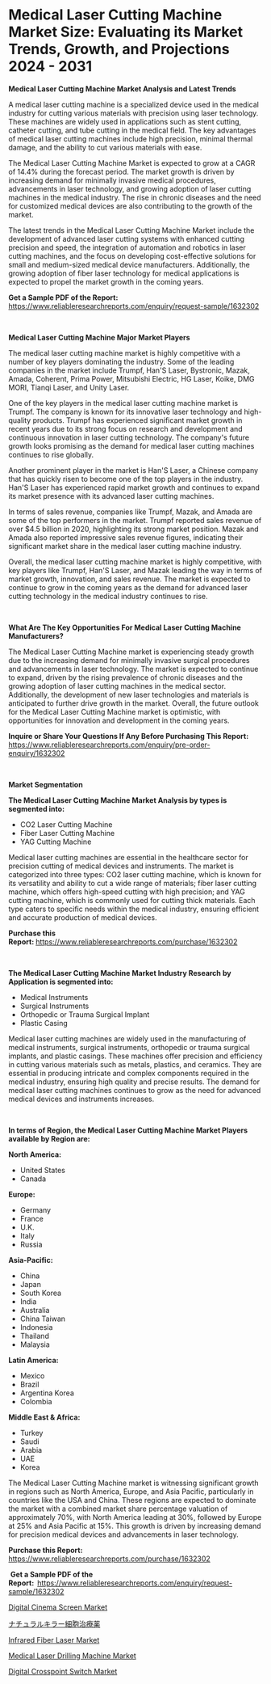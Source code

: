 <p><h1>Medical Laser Cutting Machine Market Size: Evaluating its Market Trends, Growth, and Projections 2024 - 2031</h1></p><p><strong>Medical Laser Cutting Machine Market Analysis and Latest Trends</strong></p>
<p><p>A medical laser cutting machine is a specialized device used in the medical industry for cutting various materials with precision using laser technology. These machines are widely used in applications such as stent cutting, catheter cutting, and tube cutting in the medical field. The key advantages of medical laser cutting machines include high precision, minimal thermal damage, and the ability to cut various materials with ease.</p><p>The Medical Laser Cutting Machine Market is expected to grow at a CAGR of 14.4% during the forecast period. The market growth is driven by increasing demand for minimally invasive medical procedures, advancements in laser technology, and growing adoption of laser cutting machines in the medical industry. The rise in chronic diseases and the need for customized medical devices are also contributing to the growth of the market.</p><p>The latest trends in the Medical Laser Cutting Machine Market include the development of advanced laser cutting systems with enhanced cutting precision and speed, the integration of automation and robotics in laser cutting machines, and the focus on developing cost-effective solutions for small and medium-sized medical device manufacturers. Additionally, the growing adoption of fiber laser technology for medical applications is expected to propel the market growth in the coming years.</p></p>
<p><strong>Get a Sample PDF of the Report:&nbsp;</strong> <a href="https://www.reliableresearchreports.com/enquiry/request-sample/1632302">https://www.reliableresearchreports.com/enquiry/request-sample/1632302</a></p>
<p>&nbsp;</p>
<p><strong>Medical Laser Cutting Machine Major Market Players</strong></p>
<p><p>The medical laser cutting machine market is highly competitive with a number of key players dominating the industry. Some of the leading companies in the market include Trumpf, Han'S Laser, Bystronic, Mazak, Amada, Coherent, Prima Power, Mitsubishi Electric, HG Laser, Koike, DMG MORI, Tianqi Laser, and Unity Laser.</p><p>One of the key players in the medical laser cutting machine market is Trumpf. The company is known for its innovative laser technology and high-quality products. Trumpf has experienced significant market growth in recent years due to its strong focus on research and development and continuous innovation in laser cutting technology. The company's future growth looks promising as the demand for medical laser cutting machines continues to rise globally.</p><p>Another prominent player in the market is Han'S Laser, a Chinese company that has quickly risen to become one of the top players in the industry. Han'S Laser has experienced rapid market growth and continues to expand its market presence with its advanced laser cutting machines.</p><p>In terms of sales revenue, companies like Trumpf, Mazak, and Amada are some of the top performers in the market. Trumpf reported sales revenue of over $4.5 billion in 2020, highlighting its strong market position. Mazak and Amada also reported impressive sales revenue figures, indicating their significant market share in the medical laser cutting machine industry.</p><p>Overall, the medical laser cutting machine market is highly competitive, with key players like Trumpf, Han'S Laser, and Mazak leading the way in terms of market growth, innovation, and sales revenue. The market is expected to continue to grow in the coming years as the demand for advanced laser cutting technology in the medical industry continues to rise.</p></p>
<p>&nbsp;</p>
<p><strong>What Are The Key Opportunities For Medical Laser Cutting Machine Manufacturers?</strong></p>
<p><p>The Medical Laser Cutting Machine market is experiencing steady growth due to the increasing demand for minimally invasive surgical procedures and advancements in laser technology. The market is expected to continue to expand, driven by the rising prevalence of chronic diseases and the growing adoption of laser cutting machines in the medical sector. Additionally, the development of new laser technologies and materials is anticipated to further drive growth in the market. Overall, the future outlook for the Medical Laser Cutting Machine market is optimistic, with opportunities for innovation and development in the coming years.</p></p>
<p><strong>Inquire or Share Your Questions If Any Before Purchasing This Report:</strong> <a href="https://www.reliableresearchreports.com/enquiry/pre-order-enquiry/1632302">https://www.reliableresearchreports.com/enquiry/pre-order-enquiry/1632302</a></p>
<p>&nbsp;</p>
<p><strong>Market Segmentation</strong></p>
<p><strong>The Medical Laser Cutting Machine Market Analysis by types is segmented into:</strong></p>
<p><ul><li>CO2 Laser Cutting Machine</li><li>Fiber Laser Cutting Machine</li><li>YAG Cutting Machine</li></ul></p>
<p><p>Medical laser cutting machines are essential in the healthcare sector for precision cutting of medical devices and instruments. The market is categorized into three types: CO2 laser cutting machine, which is known for its versatility and ability to cut a wide range of materials; fiber laser cutting machine, which offers high-speed cutting with high precision; and YAG cutting machine, which is commonly used for cutting thick materials. Each type caters to specific needs within the medical industry, ensuring efficient and accurate production of medical devices.</p></p>
<p><strong>Purchase this Report:&nbsp;</strong><a href="https://www.reliableresearchreports.com/purchase/1632302">https://www.reliableresearchreports.com/purchase/1632302</a></p>
<p>&nbsp;</p>
<p><strong>The Medical Laser Cutting Machine Market Industry Research by Application is segmented into:</strong></p>
<p><ul><li>Medical Instruments</li><li>Surgical Instruments</li><li>Orthopedic or Trauma Surgical Implant</li><li>Plastic Casing</li></ul></p>
<p><p>Medical laser cutting machines are widely used in the manufacturing of medical instruments, surgical instruments, orthopedic or trauma surgical implants, and plastic casings. These machines offer precision and efficiency in cutting various materials such as metals, plastics, and ceramics. They are essential in producing intricate and complex components required in the medical industry, ensuring high quality and precise results. The demand for medical laser cutting machines continues to grow as the need for advanced medical devices and instruments increases.</p></p>
<p>&nbsp;</p>
<p><strong>In terms of Region, the Medical Laser Cutting Machine Market Players available by Region are:</strong></p>
<p>
    <p> <strong> North America: </strong>
        <ul>
            <li>United States</li>
            <li>Canada</li>
        </ul>
        </p> 
    <p> <strong> Europe: </strong>
        <ul>
            <li>Germany</li>
            <li>France</li>
            <li>U.K.</li>
            <li>Italy</li>
            <li>Russia</li>
        </ul>
        </p> 
    <p> <strong> Asia-Pacific: </strong>
        <ul>
            <li>China</li>
            <li>Japan</li>
            <li>South Korea</li>
            <li>India</li>
            <li>Australia</li>
            <li>China Taiwan</li>
            <li>Indonesia</li>
            <li>Thailand</li>
            <li>Malaysia</li>
        </ul>
        </p> 
    <p> <strong> Latin America: </strong>
        <ul>
            <li>Mexico</li>
            <li>Brazil</li>
            <li>Argentina Korea</li>
            <li>Colombia</li>
        </ul>
        </p> 
    <p> <strong> Middle East & Africa: </strong>
        <ul>
            <li>Turkey</li>
            <li>Saudi</li>
            <li>Arabia</li>
            <li>UAE</li>
            <li>Korea</li>
        </ul>
    </p>
    </p>
<p><p>The Medical Laser Cutting Machine market is witnessing significant growth in regions such as North America, Europe, and Asia Pacific, particularly in countries like the USA and China. These regions are expected to dominate the market with a combined market share percentage valuation of approximately 70%, with North America leading at 30%, followed by Europe at 25% and Asia Pacific at 15%. This growth is driven by increasing demand for precision medical devices and advancements in laser technology.</p></p>
<p><strong>Purchase this Report: </strong><a href="https://www.reliableresearchreports.com/purchase/1632302">https://www.reliableresearchreports.com/purchase/1632302</a></p>
<p>&nbsp;<strong>Get a Sample PDF of the Report:&nbsp;&nbsp;</strong><a href="https://www.reliableresearchreports.com/enquiry/request-sample/1632302">https://www.reliableresearchreports.com/enquiry/request-sample/1632302</a></p>
<p><strong></strong></p>
<p><p><a href="https://view.publitas.com/reportprime-1/digital-cinema-screen-market-a-comprehensive-report-of-its-market-share-growth-trends-2024-2031/">Digital Cinema Screen Market</a></p><p><a href="https://medium.com/@presleymertz2021/%E5%A4%A9%E7%84%B6%E3%82%AD%E3%83%A9%E3%83%BC%E7%B4%B0%E8%83%9E%E7%99%82%E6%B3%95%E5%B8%82%E5%A0%B4-2031%E5%B9%B4%E3%81%BE%E3%81%A7%E3%81%AE%E5%8B%95%E5%90%91-%E4%BA%88%E6%B8%AC-%E7%AB%B6%E4%BA%89%E5%88%86%E6%9E%90-e8ce21fd2461">ナチュラルキラー細胞治療薬</a></p><p><a href="https://confirmed-shield-e13.notion.site/Infrared-Fiber-Laser-Market-Size-Share-Trends-Analysis-Report-By-Application-Regional-Outlook-C-d8c63f3923ca4c5e8651f88bacb31810">Infrared Fiber Laser Market</a></p><p><a href="https://sore-arch-6db.notion.site/Medical-Laser-Drilling-Machine-Market-Research-Report-Provides-thorough-Industry-Overview-which-off-b3664a64f8844d21b3025fc402f1c59f">Medical Laser Drilling Machine Market</a></p><p><a href="https://view.publitas.com/reportprime-1/digital-crosspoint-switch-market-furnish-information-about-market-size-market-share-market-dynamics-and-projections-spanning-from-2024-to-2031/">Digital Crosspoint Switch Market</a></p></p>